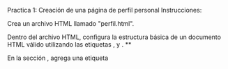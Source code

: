 Practica 1: Creación de una página de perfil personal
Instrucciones:

Crea un archivo HTML llamado "perfil.html".

Dentro del archivo HTML, configura la estructura básica de un documento HTML válido utilizando las etiquetas <html>, <head> y <body>. \*\*

En la sección <head>, agrega una etiqueta <title> y dale un nombre descriptivo a tu página. \*\*

En la sección <body>, crea una estructura básica para tu perfil personal. Puedes incluir los siguientes elementos:

Un encabezado (<h1>) con tu nombre completo. **
Una imagen tuya (<img>) o una imagen representativa. **
Un párrafo (<p>) donde te presentes brevemente y menciones tus intereses.
Una lista ordenada (<ol>) o no ordenada (<ul>) con algunos de tus logros o habilidades.
Un enlace (<a>) a tu página de redes sociales o a tu dirección de correo electrónico.
Utiliza las etiquetas HTML adecuadas para dar formato a tu página. Puedes utilizar etiquetas de encabezado (<h2>, <h3>) para organizar diferentes secciones, etiquetas de párrafo (<p>) para el contenido textual y etiquetas de lista (<ul>, <ol>, <li>) para enumerar tus logros o habilidades.

Guarda el archivo "perfil.html" y ábrelo en un navegador web para asegurarte de que se vea como esperas. Asegúrate de que todos los elementos sean visibles y estén formateados correctamente.

Si lo deseas, puedes agregar estilos adicionales utilizando CSS para mejorar la apariencia de tu página. Puedes incluir una sección <style> dentro de la etiqueta <head> o utilizar un archivo CSS externo vinculado a tu página.

Una vez que hayas terminado, comprime todos los archivos relacionados (HTML, imágenes, CSS, si lo has utilizado) en un archivo ZIP

Recuerda que esta tarea tiene como objetivo practicar la estructura básica de un documento HTML y familiarizarte con algunas de las etiquetas y elementos más comunes.

Formato de entrega: URL de video en youtube mostrando y explicando su tarea.

Nota: Asegurese de que el enlace pueda ser visto por el maestro y no se encuentre privado.
